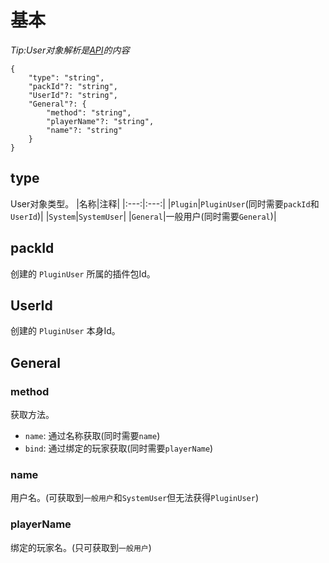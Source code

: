# 基本
_Tip:User对象解析是[API](../API.md)的内容_
```
{
    "type": "string",
    "packId"?: "string",
    "UserId"?: "string",
    "General"?: {
        "method": "string",
        "playerName"?: "string",
        "name"?: "string"
    }
}
```
## type
User对象类型。
|名称|注释|
|:---:|:---:|
|`Plugin`|`PluginUser`(同时需要`packId`和`UserId`)|
|`System`|`SystemUser`|
|`General`|一般用户(同时需要`General`)|

## packId
创建的 `PluginUser` 所属的插件包Id。

## UserId
创建的 `PluginUser` 本身Id。

## General
### method
获取方法。
* `name`: 通过名称获取(同时需要`name`)
* `bind`: 通过绑定的玩家获取(同时需要`playerName`)
### name
用户名。(可获取到`一般用户`和`SystemUser`但无法获得`PluginUser`)
### playerName
绑定的玩家名。(只可获取到`一般用户`)
